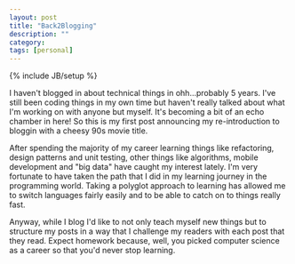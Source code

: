 ```yaml
---
layout: post
title: "Back2Blogging"
description: ""
category: 
tags: [personal]
---
```

{% include JB/setup %}

I haven't blogged in about technical things in ohh...probably 5 years. I've still been coding things in my own time but haven't really talked about what I'm working on with anyone but myself. It's becoming a bit of an echo chamber in here! So this is my first post announcing my re-introduction to bloggin with a cheesy 90s movie title. 

After spending the majority of my career learning things like refactoring, design patterns and unit testing, other things like algorithms, mobile development and "big data" have caught my interest lately. I'm very fortunate to have taken the path that I did in my learning journey in the programming world. Taking a polyglot approach to learning has allowed me to switch languages fairly easily and to be able to catch on to things really fast. 

Anyway, while I blog I'd like to not only teach myself new things but to structure my posts in a way that I challenge my readers with each post that they read. Expect homework because, well, you picked computer science as a career so that you'd never stop learning.